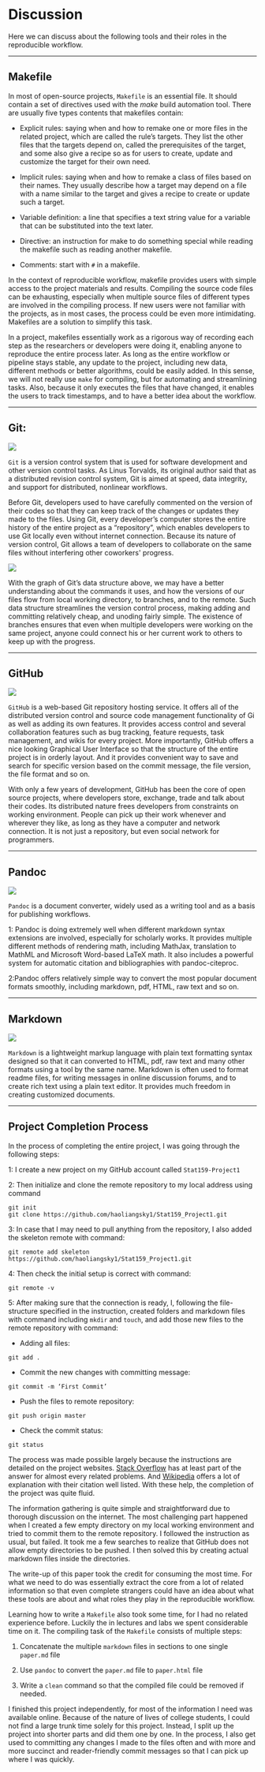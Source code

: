 

# Discussion
Here we can discuss about the following tools and their roles in the reproducible workflow.

---

## Makefile

In most of open-source projects, `Makefile` is an essential file. It should contain a set of directives used with the *make* build automation tool. There are usually five types contents that makefiles contain:

* Explicit rules: saying when and how to remake one or more files in the related project, which are called the rule’s targets. They list the other files that the targets depend on, called the prerequisites of the target, and some also give a recipe so as for users to create, update and customize the target for their own need.

* Implicit rules: saying when and how to remake a class of files based on their names. They usually describe how a target may depend on a file with a name similar to the target and gives a recipe to create or update such a target.

* Variable definition: a line that specifies a text string value for a variable that can be substituted into the text later.

* Directive: an instruction for make to do something special while reading the makefile such as reading another makefile.

* Comments: start with `#` in a makefile. 


In the context of reproducible workflow, makefile provides users with simple access to the project materials and results. Compiling the source code files can be exhausting, especially when multiple source files of different types are involved in the compiling process. If new users were not familiar with the projects, as in most cases, the process could be even more intimidating. Makefiles are a solution to simplify this task.


In a project, makefiles essentially work as a rigorous way of recording each step as the researchers or developers were doing it, enabling anyone to reproduce the entire process later. As long as the entire workflow or pipeline stays stable, any update to the project, including new data, different methods or better algorithms, could be easily added. In this sense, we will not really use `make` for compiling, but for automating and streamlining tasks. Also, because it only executes the files that have changed, it enables the users to track timestamps, and to have a better idea about the workflow.

---

## Git: 
![](../images/git-logo.png)

`Git` is a version control system that is used for software development and other version control tasks. As Linus Torvalds, its original author said that as a distributed revision control system, Git is aimed at speed, data integrity, and support for distributed, nonlinear workflows. 

Before Git, developers used to have carefully commented on the version of their codes so that they can keep track of the changes or updates they made to the files.
Using Git, every developer’s computer stores the entire history of the entire project as a “repository”, which enables developers to use Git locally even without internet connection. Because its nature of version control, Git allows a team of developers to collaborate on the same files without interfering other coworkers' progress.

![](../images/Git_operations.svg)


With the graph of Git’s data structure above, we may have a better understanding about the commands it uses, and how the versions of our files flow from local working directory, to branches, and to the remote. Such data structure streamlines the version control process, making adding and committing relatively cheap, and unoding fairly simple. The existence of branches ensures that even when multiple developers were working on the same project, anyone could connect his or her current work to others to keep up with the progress.


---


## GitHub 
![](../images/github-logo.png)


`GitHub` is a web-based Git repository hosting service. It offers all of the distributed version control and source code management functionality of Gi as well as adding its own features. It provides access control and several collaboration features such as bug tracking, feature requests, task management, and wikis for every project. More importantly, GitHub offers a nice looking Graphical User Interface so that the structure of the entire project is in orderly layout. And it provides convenient way to save and search for specific version based on the commit message, the file version, the file format and so on.


With only a few years of development, GitHub has been the core of open source projects, where developers store, exchange, trade and talk about their codes. Its distributed nature frees developers from constraints on working environment. People can pick up their work whenever and wherever they like, as long as they have a computer and network connection. It is not just a repository, but even social network for programmers.

---

## Pandoc
![](../images/pandoc-logo.png)


`Pandoc` is a document converter, widely used as a writing tool and as a basis for publishing workflows.

1: Pandoc is doing extremely well when different markdown syntax extensions are involved, especially for scholarly works. It provides multiple different methods of rendering math, including MathJax, translation to MathML and Microsoft Word-based LaTeX math. It also includes a powerful system for automatic citation and bibliographies with pandoc-citeproc.

2:Pandoc offers relatively simple way to convert the most popular document formats smoothly, including markdown, pdf, HTML, raw text and so on.

---

## Markdown
![](../images/markdown-logo.png)


`Markdown` is a lightweight markup language with plain text formatting syntax designed so that it can converted to HTML, pdf, raw text and many other formats using a tool by the same name. Markdown is often used to format readme files, for writing messages in online discussion forums, and to create rich text using a plain text editor. It provides much freedom in creating customized documents.

---

## Project Completion Process
In the process of completing the entire project, I was going through the following steps:

1: I create a new project on my GitHub account called `Stat159-Project1`

2: Then initialize and clone the remote repository to my local address using command
```
git init
git clone https://github.com/haoliangsky1/Stat159_Project1.git
```
3: In case that I may need to pull anything from the repository, I also added the skeleton remote with command:
```
git remote add skeleton https://github.com/haoliangsky1/Stat159_Project1.git
```
4: Then check the initial setup is correct with command:
```
git remote -v
```
5: After making sure that the connection is ready, I, following the file-structure specified in the instruction, created folders and markdown files with command including `mkdir` and `touch`, and add those new files to the remote repository with command:

* Adding all files:
```
git add .
```
* Commit the new changes with committing message:
```
git commit -m ‘First Commit’
```
* Push the files to remote repository:
```
git push origin master
```
* Check the commit status:
```
git status
```

The process was made possible largely because the instructions are detailed on the project websites. [Stack Overflow](http://stackoverflow.com/) has at least part of the answer for almost every related problems. And [Wikipedia](https://en.wikipedia.org/wiki/Main_Page) offers a lot of explanation with their citation well listed. With these help, the completion of the project was quite fluid.

The information gathering is quite simple and straightforward due to thorough discussion on the internet. The most challenging part happened when I created a few empty directory on my local working environment and tried to commit them to the remote repository. I followed the instruction as usual, but failed. It took me a few searches to realize that GitHub does not allow empty directories to be pushed. I then solved this by creating actual markdown files inside the directories.

The write-up of this paper took the credit for consuming the most time. For what we need to do was essentially extract the core from a lot of related information so that even complete strangers could have an idea about what these tools are about and what roles they play in the reproducible workflow. 

Learning how to write a `Makefile` also took some time, for I had no related experience before. Luckily the in lectures and labs we spent considerable time on it. The compiling task of the `Makefile` consists of multiple steps:

1. Concatenate the multiple `markdown` files in sections to one single `paper.md` file

2. Use `pandoc` to convert the `paper.md` file to `paper.html` file

3. Write a `clean` command so that the compiled file could be removed if needed.



I finished this project independently, for most of the information I need was available online. Because of the nature of lives of college students, I could not find a large trunk time solely for this project. Instead, I split up the project into shorter parts and did them one by one. In the process, I also get used to committing any changes I made to the files often and with more and more succinct and reader-friendly commit messages so that I can pick up where I was quickly.

